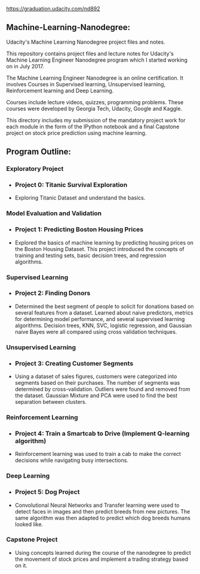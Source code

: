 https://graduation.udacity.com/nd892

## Machine-Learning-Nanodegree:
Udacity's Machine Learning Nanodegree project files and notes.

This repository contains project files and lecture notes for Udacity's Machine Learning Engineer Nanodegree program which I started working on in July 2017.

The Machine Learning Engineer Nanodegree is an online certification. It involves Courses in Supervised learning, Unsupervised learning, Reinforcement learning and Deep Learning.

Courses include lecture videos, quizzes, programming problems. These courses were developed by Georgia Tech, Udacity, Google and Kaggle.

This directory includes my submission of the mandatory project work for each module in the form of the IPython notebook and a final Capstone project on stock price prediction using machine learning.

## Program Outline:

### Exploratory Project
* ### Project 0: Titanic Survival Exploration
* Exploring Titanic Dataset and understand the basics.

### Model Evaluation and Validation
* ### Project 1: Predicting Boston Housing Prices
* Explored the basics of machine learning by predicting housing prices on the Boston Housing Dataset. This project introduced the concepts of training and testing sets, basic decision trees, and regression algorithms.

### Supervised Learning
* ### Project 2: Finding Donors
* Determined the best segment of people to solicit for donations based on several features from a dataset. Learned about naive predictors, metrics for determining model performance, and several supervised learning algorithms. Decision trees, KNN, SVC, logistic regression, and Gaussian naive Bayes were all compared using cross validation techniques.

### Unsupervised Learning
* ### Project 3: Creating Customer Segments
* Using a dataset of sales figures, customers were categorized into segments based on their purchases. The number of segments was determined by cross-validation. Outliers were found and removed from the dataset. Gaussian Mixture and PCA were used to find the best separation between clusters.

### Reinforcement Learning
* ### Project 4: Train a Smartcab to Drive (Implement Q-learning algorithm)
* Reinforcement learning was used to train a cab to make the correct decisions while navigating busy intersections.

### Deep Learning
* ### Project 5: Dog Project
* Convolutional Neural Networks and Transfer learning were used to detect faces in images and then predict breeds from new pictures. The same algorithm was then adapted to predict which dog breeds humans looked like.

### Capstone Project
* Using concepts learned during the course of the nanodegree to predict the movement of stock prices and implement a trading strategy based on it.

